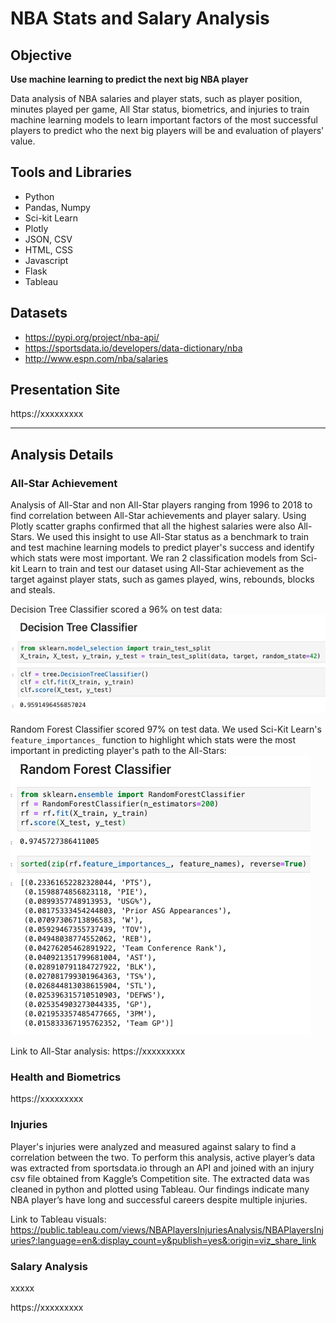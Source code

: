 # NBA Stats and Salary Analysis

## Objective
<strong>Use machine learning to predict the next big NBA player</strong>

Data analysis of NBA salaries and player stats, such as player position, minutes played per game, All Star status, biometrics, and injuries to train machine learning models to learn important factors of the most successful players to predict who the next big players will be and evaluation of players' value.

## Tools and Libraries
* Python
* Pandas, Numpy
* Sci-kit Learn
* Plotly
* JSON, CSV
* HTML, CSS
* Javascript
* Flask
* Tableau

## Datasets
* https://pypi.org/project/nba-api/
* https://sportsdata.io/developers/data-dictionary/nba
* http://www.espn.com/nba/salaries


## Presentation Site
https://xxxxxxxxx

***

## Analysis Details

### All-Star Achievement 
Analysis of All-Star and non All-Star players ranging from 1996 to 2018 to find correlation between All-Star achievements and player salary. Using Plotly scatter graphs confirmed that all the highest salaries were also All-Stars. We used this insight to use All-Star status as a benchmark to train and test machine learning models to predict player's success and identify which stats were most important. We ran 2 classification models from Sci-kit Learn to train and test our dataset using All-Star achievement as the target against player stats, such as games played, wins, rebounds, blocks and steals.

Decision Tree Classifier scored a 96% on test data:
<br>
![index](group_files/images/readme1.png)

Random Forest Classifier scored 97% on test data. We used Sci-Kit Learn's `feature_importances_` function to highlight which stats were the most important in predicting player's path to the All-Stars:
<br>
![index](group_files/images/readme2.png)

Link to All-Star analysis: https://xxxxxxxxx

### Health and Biometrics



https://xxxxxxxxx

### Injuries
Player's injuries were analyzed and measured against salary to find a correlation between the two. To perform this analysis, active player’s data was extracted from sportsdata.io through an API and joined with an injury csv file obtained from Kaggle’s Competition site.  The extracted data was cleaned in python and plotted using Tableau.
Our findings indicate many NBA player’s have long and successful careers despite multiple injuries.

Link to Tableau visuals: https://public.tableau.com/views/NBAPlayersInjuriesAnalysis/NBAPlayersInjuries?:language=en&:display_count=y&publish=yes&:origin=viz_share_link

### Salary Analysis
xxxxx

https://xxxxxxxxx
